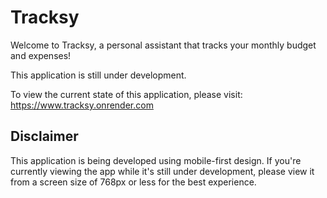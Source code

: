# Tracksy

Welcome to Tracksy, a personal assistant that tracks your monthly budget and expenses!

This application is still under development.

To view the current state of this application, please visit: https://www.tracksy.onrender.com

## Disclaimer

This application is being developed using mobile-first design. If you're currently viewing the app while it's still under development, please view it from a screen size of 768px or less for the best experience.
